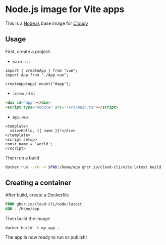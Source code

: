 # Node.js image for Vite apps

This is a [Node.js](https://nodejs.org/) base image for [Cloudy](https://github.com/cloud-cli)

## Usage

First, create a project:

- `main.ts`:

```
import { createApp } from "vue";
import App from "./App.vue";

createApp(App).mount("#app");
```

- `index.html`
```html
<div id="app"></div>
<script type="module" src="/src/main.ts"></script>
```

- `App.vue`
```
<template>
  <div>Hello, {{ name }}!</div>
</template>
<script setup>
const name = 'world';
</script>
```

Then run a build

```sh
docker run --rm -v $PWD:/home/app ghcr.io/cloud-cli/vite:latest build
```

## Creating a container

After build, create a Dockerfile

```Dockerfile
FROM ghcr.io/cloud-cli/node:latest
ADD . /home/app
```

Then build the image:

```
docker build -t my-app .
```

The app is now ready to run or publish!